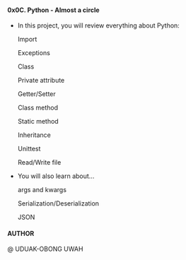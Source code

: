 #### 0x0C. Python - Almost a circle

* In this project, you will review everything about Python:

	Import

	Exceptions

	Class
	
	Private attribute

	Getter/Setter

	Class method

	Static method

	Inheritance

	Unittest

	Read/Write file


* You will also learn about...

	args and kwargs

	Serialization/Deserialization

	JSON

#### AUTHOR

@ UDUAK-OBONG UWAH
